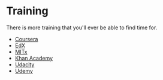 # Training

There is more training that you'll ever be able to find time for.

- [Coursera](https://www.coursera.org/)
- [EdX](https://www.edx.org/)
- [MITx](https://www.edx.org/school/mitx/allcourses)
- [Khan Academy](https://www.khanacademy.org/)
- [Udacity](https://www.udacity.com/)
- [Udemy](https://www.udemy.com/)

<!--

Others:

- [Mendix](https://www.mendix.com/academy/)
- [ReTool](https://university.retool.com/auth/login)
- [Outlearn](https://learn.outsystems.com/training)

-->
